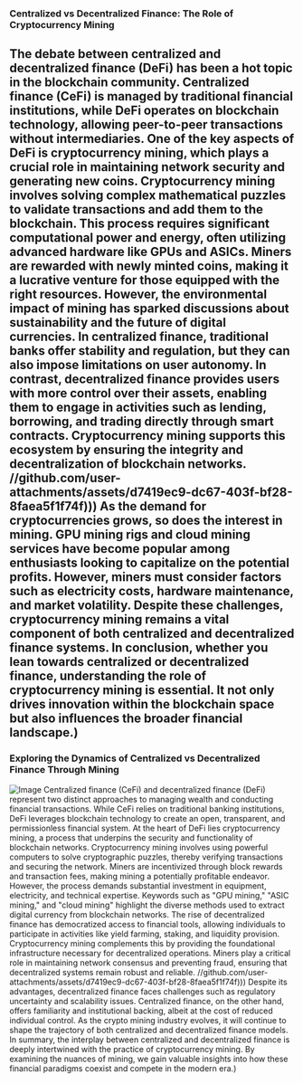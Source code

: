 ### Centralized vs Decentralized Finance: The Role of Cryptocurrency Mining
The debate between centralized and decentralized finance (DeFi) has been a hot topic in the blockchain community. Centralized finance (CeFi) is managed by traditional financial institutions, while DeFi operates on blockchain technology, allowing peer-to-peer transactions without intermediaries. One of the key aspects of DeFi is cryptocurrency mining, which plays a crucial role in maintaining network security and generating new coins.
Cryptocurrency mining involves solving complex mathematical puzzles to validate transactions and add them to the blockchain. This process requires significant computational power and energy, often utilizing advanced hardware like GPUs and ASICs. Miners are rewarded with newly minted coins, making it a lucrative venture for those equipped with the right resources. However, the environmental impact of mining has sparked discussions about sustainability and the future of digital currencies.
In centralized finance, traditional banks offer stability and regulation, but they can also impose limitations on user autonomy. In contrast, decentralized finance provides users with more control over their assets, enabling them to engage in activities such as lending, borrowing, and trading directly through smart contracts. Cryptocurrency mining supports this ecosystem by ensuring the integrity and decentralization of blockchain networks.
 //github.com/user-attachments/assets/d7419ec9-dc67-403f-bf28-8faea5f1f74f)))
As the demand for cryptocurrencies grows, so does the interest in mining. GPU mining rigs and cloud mining services have become popular among enthusiasts looking to capitalize on the potential profits. However, miners must consider factors such as electricity costs, hardware maintenance, and market volatility. Despite these challenges, cryptocurrency mining remains a vital component of both centralized and decentralized finance systems.
In conclusion, whether you lean towards centralized or decentralized finance, understanding the role of cryptocurrency mining is essential. It not only drives innovation within the blockchain space but also influences the broader financial landscape.)
---
### Exploring the Dynamics of Centralized vs Decentralized Finance Through Mining

![Image](https://github.com/user-attachments/assets/4a25d116-2220-4385-b08e-f287af8fcbc4)
Centralized finance (CeFi) and decentralized finance (DeFi) represent two distinct approaches to managing wealth and conducting financial transactions. While CeFi relies on traditional banking institutions, DeFi leverages blockchain technology to create an open, transparent, and permissionless financial system. At the heart of DeFi lies cryptocurrency mining, a process that underpins the security and functionality of blockchain networks.
Cryptocurrency mining involves using powerful computers to solve cryptographic puzzles, thereby verifying transactions and securing the network. Miners are incentivized through block rewards and transaction fees, making mining a potentially profitable endeavor. However, the process demands substantial investment in equipment, electricity, and technical expertise. Keywords such as "GPU mining," "ASIC mining," and "cloud mining" highlight the diverse methods used to extract digital currency from blockchain networks.
The rise of decentralized finance has democratized access to financial tools, allowing individuals to participate in activities like yield farming, staking, and liquidity provision. Cryptocurrency mining complements this by providing the foundational infrastructure necessary for decentralized operations. Miners play a critical role in maintaining network consensus and preventing fraud, ensuring that decentralized systems remain robust and reliable.
 //github.com/user-attachments/assets/d7419ec9-dc67-403f-bf28-8faea5f1f74f)))
Despite its advantages, decentralized finance faces challenges such as regulatory uncertainty and scalability issues. Centralized finance, on the other hand, offers familiarity and institutional backing, albeit at the cost of reduced individual control. As the crypto mining industry evolves, it will continue to shape the trajectory of both centralized and decentralized finance models.
In summary, the interplay between centralized and decentralized finance is deeply intertwined with the practice of cryptocurrency mining. By examining the nuances of mining, we gain valuable insights into how these financial paradigms coexist and compete in the modern era.)
